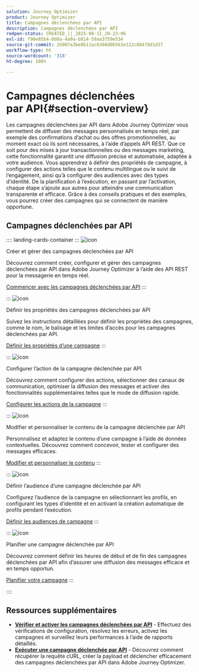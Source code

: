 ```yaml
---
solution: Journey Optimizer
product: Journey Optimizer
title: Campagnes déclenchées par API
description: Campagnes déclenchées par API
redpen-status: CREATED_||_2025-08-11_20-23-06
exl-id: f98e85b4-8d8a-4a9a-b814-59aa3759e534
source-git-commit: 2b907a3be8b11ac6308d0b563e122c88478d1d37
workflow-type: ht
source-wordcount: '318'
ht-degree: 100%

---
```


# Campagnes déclenchées par API{#section-overview}

Les campagnes déclenchées par API dans Adobe Journey Optimizer vous permettent de diffuser des messages personnalisés en temps réel, par exemple des confirmations d’achat ou des offres promotionnelles, au moment exact où ils sont nécessaires, à l’aide d’appels API REST. Que ce soit pour des mises à jour transactionnelles ou des messages marketing, cette fonctionnalité garantit une diffusion précise et automatisée, adaptée à votre audience. Vous apprendrez à définir des propriétés de campagne, à configurer des actions telles que le contenu multilingue ou le suivi de l’engagement, ainsi qu’à configurer des audiences avec des types d’identité. De la planification à l’exécution, en passant par l’activation, chaque étape s’ajoute aux autres pour atteindre une communication transparente et efficace. Grâce à des conseils pratiques et des exemples, vous pourrez créer des campagnes qui se connectent de manière opportune.

## Campagnes déclenchées par API

:::: landing-cards-container
:::
![icon](https://cdn.experienceleague.adobe.com/icons/circle-play.svg?lang=fr)

Créer et gérer des campagnes déclenchées par API

Découvrez comment créer, configurer et gérer des campagnes déclenchées par API dans Adobe Journey Optimizer à l’aide des API REST pour la messagerie en temps réel.

[Commencer avec les campagnes déclenchées par API](../using/campaigns/api-triggered-campaigns.md)
:::

:::
![icon](https://cdn.experienceleague.adobe.com/icons/list-check.svg?lang=fr)

Définir les propriétés des campagnes déclenchées par API

Suivez les instructions détaillées pour définir les propriétés des campagnes, comme le nom, le balisage et les limites d’accès pour les campagnes déclenchées par API.

[Définir les propriétés d’une campagne](../using/campaigns/api-triggered-campaign-properties.md)
:::

:::
![icon](https://cdn.experienceleague.adobe.com/icons/gear.svg?lang=fr)

Configurer l’action de la campagne déclenchée par API

Découvrez comment configurer des actions, sélectionner des canaux de communication, optimiser la diffusion des messages et activer des fonctionnalités supplémentaires telles que le mode de diffusion rapide.

[Configurer les actions de la campagne](../using/campaigns/api-triggered-campaign-action.md)
:::

:::
![icon](https://cdn.experienceleague.adobe.com/icons/bullseye.svg?lang=fr)

Modifier et personnaliser le contenu de la campagne déclenchée par API

Personnalisez et adaptez le contenu d’une campagne à l’aide de données contextuelles. Découvrez comment concevoir, tester et configurer des messages efficaces.

[Modifier et personnaliser le contenu](../using/campaigns/api-triggered-campaign-content.md)
:::

:::
![icon](https://cdn.experienceleague.adobe.com/icons/users.svg?lang=fr)

Définir l’audience d’une campagne déclenchée par API

Configurez l’audience de la campagne en sélectionnant les profils, en configurant les types d’identité et en activant la création automatique de profils pendant l’exécution.

[Définir les audiences de campagne](../using/campaigns/api-triggered-campaign-audience.md)
:::

:::
![icon](https://cdn.experienceleague.adobe.com/icons/clock.svg?lang=fr)

Planifier une campagne déclenchée par API

Découvrez comment définir les heures de début et de fin des campagnes déclenchées par API afin d’assurer une diffusion des messages efficace et en temps opportun.

[Planifier votre campagne](../using/campaigns/api-triggered-campaign-schedule.md)
:::

::::


## Ressources supplémentaires

- **[Vérifier et activer les campagnes déclenchées par API](../using/campaigns/review-activate-api-triggered-campaign.md)** - Effectuez des vérifications de configuration, résolvez les erreurs, activez les campagnes et surveillez leurs performances à l’aide de rapports détaillés.
- **[Exécuter une campagne déclenchée par API](../using/campaigns/trigger-campaigns.md)** - Découvrez comment récupérer la requête cURL, créer la payload et déclencher efficacement des campagnes déclenchées par API dans Adobe Journey Optimizer.

